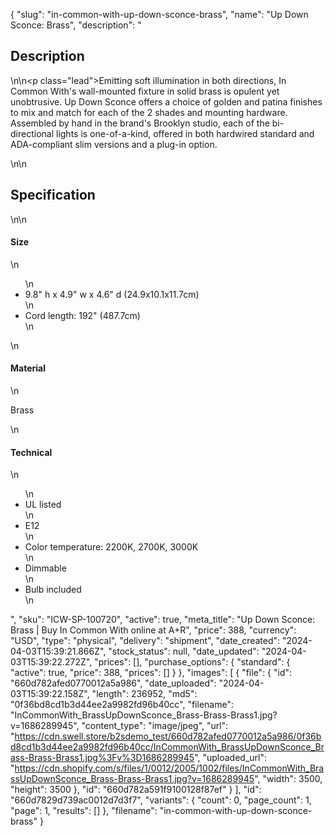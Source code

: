 {
  "slug": "in-common-with-up-down-sconce-brass",
  "name": "Up Down Sconce: Brass",
  "description": "<h2>Description</h2>\n<!-- split -->\n<p class=\"lead\">Emitting soft illumination in both directions, In Common With's wall-mounted fixture in solid brass is opulent yet unobtrusive. Up Down Sconce offers a choice of golden and patina finishes to mix and match for each of the 2 shades and mounting hardware. Assembled by hand in the brand's Brooklyn studio, each of the bi-directional lights is one-of-a-kind, offered in both hardwired standard and ADA-compliant slim versions and a plug-in option. </p>\n<!-- split -->\n<h2>Specification</h2>\n<!-- split -->\n<h4>Size</h4>\n<ul>\n<li>9.8\" h x 4.9\" w x 4.6\" d (24.9x10.1x11.7cm)</li>\n<li>Cord length: 192\" (487.7cm)</li>\n</ul>\n<h4>Material</h4>\n<p>Brass</p>\n<h4>Technical</h4>\n<ul>\n<li>UL listed</li>\n<li>E12</li>\n<li>Color temperature: 2200K, 2700K, 3000K</li>\n<li>Dimmable</li>\n<li>Bulb included</li>\n</ul>",
  "sku": "ICW-SP-100720",
  "active": true,
  "meta_title": "Up Down Sconce: Brass | Buy In Common With online at A+R",
  "price": 388,
  "currency": "USD",
  "type": "physical",
  "delivery": "shipment",
  "date_created": "2024-04-03T15:39:21.866Z",
  "stock_status": null,
  "date_updated": "2024-04-03T15:39:22.272Z",
  "prices": [],
  "purchase_options": {
    "standard": {
      "active": true,
      "price": 388,
      "prices": []
    }
  },
  "images": [
    {
      "file": {
        "id": "660d782afed0770012a5a986",
        "date_uploaded": "2024-04-03T15:39:22.158Z",
        "length": 236952,
        "md5": "0f36bd8cd1b3d44ee2a9982fd96b40cc",
        "filename": "InCommonWith_BrassUpDownSconce_Brass-Brass-Brass1.jpg?v=1686289945",
        "content_type": "image/jpeg",
        "url": "https://cdn.swell.store/b2sdemo_test/660d782afed0770012a5a986/0f36bd8cd1b3d44ee2a9982fd96b40cc/InCommonWith_BrassUpDownSconce_Brass-Brass-Brass1.jpg%3Fv%3D1686289945",
        "uploaded_url": "https://cdn.shopify.com/s/files/1/0012/2005/1002/files/InCommonWith_BrassUpDownSconce_Brass-Brass-Brass1.jpg?v=1686289945",
        "width": 3500,
        "height": 3500
      },
      "id": "660d782a591f9100128f87ef"
    }
  ],
  "id": "660d7829d739ac0012d7d3f7",
  "variants": {
    "count": 0,
    "page_count": 1,
    "page": 1,
    "results": []
  },
  "filename": "in-common-with-up-down-sconce-brass"
}